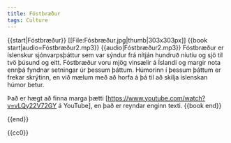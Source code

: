 ```yaml
---
title: Fóstbræður
tags: Culture
---
```


{{start|Fóstbræður}}
<level a2/>
[[File:Fósbræður.jpg|thumb|303x303px]]
{{book start|audio=Fóstbræður2.mp3}}
{{audio|Fóstbræður2.mp3}}
Fóstbræður er íslenskur sjónvarpsþáttur sem var sýndur frá nítján hundruð níutíu og sjö til tvö þúsund og eitt. 
Fóstbræður voru mjög vinsælir á Íslandi og margir nota ennþá fyndnar setningar úr þessum þáttum. 
Húmorinn í þessum þáttum er frekar skrýtinn, en við mælum með að horfa á þá til að skilja íslenskan húmor betur.

Það er hægt að finna marga þætti [https://www.youtube.com/watch?v=vLQy22V72GY á YouTube], en það er reyndar enginn texti.
{{book end}}

{{end}}


<noinclude>{{cc0}}</noinclude>